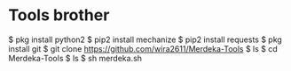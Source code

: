 # Tools brother

$ pkg install python2
$ pip2 install mechanize
$ pip2 install requests
$ pkg install git
$ git clone https://github.com/wira2611/Merdeka-Tools
$ ls
$ cd Merdeka-Tools
$ ls
$ sh merdeka.sh
